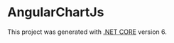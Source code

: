 # AngularChartJs

This project was generated with [.NET CORE]([https://github.com/angular/angular-cli](https://docs.microsoft.com/en-us/dotnet/core/compatibility/6.0)) version 6.
